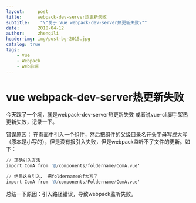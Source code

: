 ```yaml
---
layout:     post
title:      webpack-dev-server热更新失败
subtitle:    "\"关于 Vue webpack-dev-server热更新失败\""
date:       2018-04-12
author:     zhenqili
header-img: img/post-bg-2015.jpg
catalog: true
tags:
    - Vue
    - Webpack
    - web前端
---
```

# vue webpack-dev-server热更新失败
今天踩了一个坑，就是webpack-dev-server热更新失效 或者说vue-cli脚手架热更新失效，记录一下。

错误原因： 在页面中引入一个组件，然后把组件的父级目录名开头字母写成大写（原本是小写的），但是没有报引入失败，但是webpack监听不了文件的更新。如下：

```s
// 正确引入方法
import ComA from '@/components/foldername/ComA.vue'

// 结果这样引入， 把foldername的f大写了
import ComA from '@/components/Foldername/ComA.vue'
```

总结一下原因：引入路径错误，导致webpack监听失败。